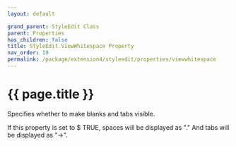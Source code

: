 ```yaml
---
layout: default

grand_parent: StyleEdit Class
parent: Properties
has_children: false
title: StyleEdit.ViewWhitespace Property
nav_order: 19
permalink: /package/extension4/styleedit/properties/viewwhitespace
---
```

# {{ page.title }}

Specifies whether to make blanks and tabs visible.

If this property is set to $ TRUE, spaces will be displayed as "." And tabs will be displayed as "→".